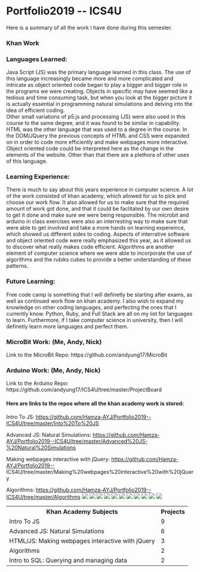 # Portfolio2019 -- ICS4U

Here is a summary of all the work I have done during this semester. 
<body>
<h3>Khan Work</h3>
<table class ="tg">
  <tr>
    <th class="tg-yw4l"><b>Khan Academy Subjects</b></th>
    <th class="tg-yw4l"><b>Projects</b></th>
  </tr>
  <tr>
    <td class="tg-yw4l">Intro To JS</td>
    <td class="tg-yw4l"> 9 </td>
  </tr>
  <tr>
    <td class="tg-yw4l">Advanced JS: Natural Simulations
</td>
    <td class="tg-yw4l"> 6 </td>
  </tr>
    <tr>
    <td class="tg-yw4l">HTML/JS: Making webpages interactive with jQuery
</td>
    <td class="tg-yw4l"> 3 </td>
  </tr>
     <tr>
       <tr>
    <td class="tg-yw4l"> Algorithms
</td>
    <td class="tg-yw4l"> 2 </td>
  </tr>
  <tr>
    <td class="tg-yw4l"> Intro to SQL: Querying and managing data
</td>
    <td class="tg-yw4l"> 2 </td>
  </tr>

<h3>Languages Learned: </h3>
Java Script (JS) was the primary language learned in this class. The use of this language increasingly became more and more complicated
and intricate as object oriented code began to play a bigger and bigger role in the programs we were creating. Objects in specific may 
have seemed like a tedious and time consuming task, but when you look at the bigger picture it is actually essential in programming 
natural simulations and delving into the idea of efficient coding. 
<br>
Other small variations of p5.js and processing (JS) were also used in this course to the same degree, and it was found to be similar in 
capability. 
<br>
HTML was the other language that was used to a degree in the course. In the DOM/JQuery the previous concepts of HTML and CSS were 
expanded on in order to code more efficiently and make webpages more interactive. Object oriented code could be interpreted here as the 
change in the elements of the website. Other than that there are a plethora of other uses of this language.

<h3>Learning Experience:</h3>
There is much to say about this years experience in computer science. A lot of the work consisted of khan academy, which allowed for us 
to pick and choose our work flow. It also allowed for us to make sure that the required amount of work got done, and that it could be 
faclitated by our own desire to get it done and make sure we were being responsible. The microbit and arduino in class exercises were 
also an interresting way to make sure that were able to get involved and take a more hands on learning expereince, which showed us 
different sides to coding. Aspects of interrative software and object oriented code were really emphasized this year, as it allowed us 
to discover what really makes code efficient. Algorithms are another element of computer science where we were able to incorporate the 
use of algorithms and the rubiks cubes to provide a better understanding of these patterns.

<h3>Future Learning:</h3>
Free code camp is something that I will definetly be starting after exams, as well as continued work flow on khan academy.
I also wish to expand my knowledge on other coding languages, and perfecting the ones that I currently know. 
Python, Ruby, and Full Stack are all on my list for languages to learn. Furthermore, if I take computer science in university, then 
I will definetly learn more languages and perfect them. 

<h3>MicroBit Work: (Me, Andy, Nick)</h3>
Link to the MicroBit Repo: https://github.com/andyung17/MicroBit 

<h3>Arduino Work: (Me, Andy, Nick)</h3>
Link to the Arduino Repo: https://github.com/andyung17/ICS4U/tree/master/ProjectBoard

<h4>Here are links to the repos where all the khan academy work is stored:</h4>

Intro To JS: https://github.com/Hamza-AYJ/Portfolio2019--ICS4U/tree/master/Into%20To%20JS


Advanced JS: Natural Simulations: https://github.com/Hamza-AYJ/Portfolio2019--ICS4U/tree/master/Advanced%20JS-%20Natural%20Simulations

Making webpages interactive with jQuery: https://github.com/Hamza-AYJ/Portfolio2019--
ICS4U/tree/master/Making%20webpages%20interactive%20with%20jQuery 

Algorithms: https://github.com/Hamza-AYJ/Portfolio2019--ICS4U/tree/master/Algorithms 
<img src = "https://github.com/Hamza-AYJ/Portfolio2019--ICS4U/blob/master/Advanced%20JS-%20Natural%20Simulations/MountainRange.jpeg">
<img src = "https://github.com/Hamza-AYJ/Portfolio2019--ICS4U/blob/master/Algorithms/selection.jpeg">
<img src = "https://github.com/Hamza-AYJ/Portfolio2019--ICS4U/blob/master/Advanced%20JS-%20Natural%20Simulations/paint.jpeg">
<img src = "https://github.com/Hamza-AYJ/Portfolio2019--ICS4U/blob/master/Advanced%20JS-%20Natural%20Simulations/Ship.jpeg">
<img src = "https://github.com/Hamza-AYJ/Portfolio2019--ICS4U/blob/master/Advanced%20JS-%20Natural%20Simulations/Attractors.jpeg">
<img src = "https://github.com/Hamza-AYJ/Portfolio2019--ICS4U/blob/master/Into%20To%20JS/Duck.jpeg">
<img src = "https://github.com/Hamza-AYJ/Portfolio2019--ICS4U/blob/master/Into%20To%20JS/flexseal.jpeg">
<img src = "https://github.com/Hamza-AYJ/Portfolio2019--ICS4U/blob/master/Into%20To%20JS/food.jpeg">
<img src = "https://github.com/Hamza-AYJ/Portfolio2019-ICS4U/blob/master/Making%20webpages%20interactive%20with%20jQuery/scramble.jpeg">
<img src = "https://github.com/Hamza-AYJ/Portfolio2019--ICS4U/blob/master/Making%20webpages%20interactive%20with%20jQuery/pond.jpeg">
<img src = "https://github.com/Hamza-AYJ/Portfolio2019--ICS4U/blob/master/Algorithms/recursive.jpeg">
</body>




